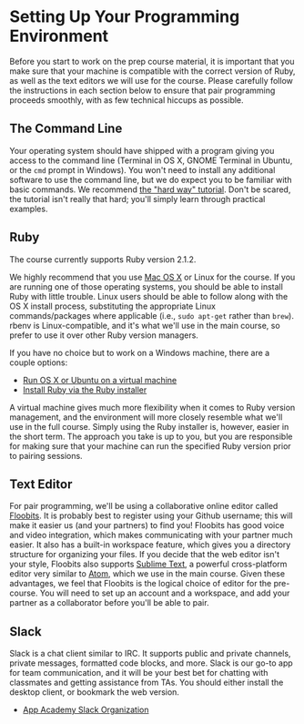 # Setting Up Your Programming Environment

Before you start to work on the prep course material, it is important
that you make sure that your machine is compatible with the correct
version of Ruby, as well as the text editors we will use for the course.
Please carefully follow the instructions in each section below to ensure
that pair programming proceeds smoothly, with as few technical hiccups
as possible.

## The Command Line

Your operating system should have shipped with a program giving you
access to the command line (Terminal in OS X, GNOME Terminal in Ubuntu,
or the `cmd` prompt in Windows). You won't need to install any
additional software to use the command line, but we do expect you to be
familiar with basic commands. We recommend [the "hard way"
tutorial][cli-hardway]. Don't be scared, the tutorial isn't really that
hard; you'll simply learn through practical examples.

[cli-hardway]: http://cli.learncodethehardway.org/book/

## Ruby

The course currently supports Ruby version 2.1.2.

We highly recommend that you use [Mac OS X][osx-ruby-install] or Linux
for the course. If you are running one of those operating systems, you
should be able to install Ruby with little trouble. Linux users should
be able to follow along with the OS X install process, substituting the
appropriate Linux commands/packages where applicable (i.e., `sudo
apt-get` rather than `brew`). rbenv is Linux-compatible, and it's what
we'll use in the main course, so prefer to use it over other Ruby
version managers.

[osx-ruby-install]: http://github.com/appacademy/meta/setup/ruby.md

If you have no choice but to work on a Windows machine, there are a
couple options:

- [Run OS X or Ubuntu on a virtual machine][virtual-machines]
- [Install Ruby via the Ruby installer][ruby-installer-windows]

A virtual machine gives much more flexibility when it comes to Ruby
version management, and the environment will more closely resemble what
we'll use in the full course. Simply using the Ruby installer is,
however, easier in the short term. The approach you take is up to you,
but you are responsible for making sure that your machine can run the
specified Ruby version prior to pairing sessions.

[virtual-machines]: http://lifehacker.com/5204434/the-beginners-guide-to-creating-virtual-machines-with-virtualbox
[ruby-installer-windows]: http://rubyinstaller.org/

## Text Editor

For pair programming, we'll be using a collaborative online editor
called [Floobits][floobits]. It is probably best to register using your
Github username; this will make it easier us (and your partners) to find
you! Floobits has good voice and video integration, which makes
communicating with your partner much easier. It also has a built-in
workspace feature, which gives you a directory structure for organizing
your files. If you decide that the web editor isn't your style, Floobits
also supports [Sublime Text][sublime-text], a powerful cross-platform
editor very similar to [Atom][atom-editor], which we use in the main
course.  Given these advantages, we feel that Floobits is the logical
choice of editor for the pre-course. You will need to set up an account
and a workspace, and add your partner as a collaborator before you'll be
able to pair.

[floobits]: http://www.floobits.com/
[sublime-text]: http://www.sublimetext.com/
[atom-editor]: https://atom.io/

## Slack

Slack is a chat client similar to IRC. It supports public and private
channels, private messages, formatted code blocks, and more. Slack is
our go-to app for team communication, and it will be your best bet for
chatting with classmates and getting assistance from TAs. You should
either install the desktop client, or bookmark the web version.

* [App Academy Slack Organization][aa-slack]

[aa-slack]: https://app-academy.slack.com/
